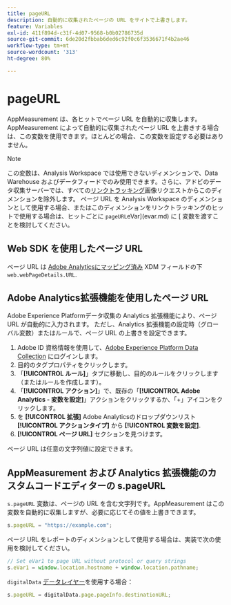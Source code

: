 ```yaml
---
title: pageURL
description: 自動的に収集されたページの URL をサイトで上書きします。
feature: Variables
exl-id: 411f894d-c31f-4d07-9568-b0b02786735d
source-git-commit: 6de20d2fbbab6ded6c92f0c6f3536671f4b2ae46
workflow-type: tm+mt
source-wordcount: '313'
ht-degree: 80%

---
```


# pageURL

AppMeasurement は、各ヒットでページ URL を自動的に収集します。AppMeasurement によって自動的に収集されたページ URL を上書きする場合は、この変数を使用できます。ほとんどの場合、この変数を設定する必要はありません。

>[!NOTE]
>
> この変数は、Analysis Workspace では使用できないディメンションで、Data Warehouse およびデータフィードでのみ使用できます。さらに、アドビのデータ収集サーバーでは、すべての[リンクトラッキング](/help/implement/vars/functions/tl-method.md)画像リクエストからこのディメンションを除外します。 ページ URL を Analysis Workspace のディメンションとして使用する場合、またはこのディメンションをリンクトラッキングのヒットで使用する場合は、ヒットごとに `pageURL`eVar](evar.md) に [ 変数を渡すことを検討してください。

## Web SDK を使用したページ URL

ページ URL は [Adobe Analyticsにマッピング済み](https://experienceleague.adobe.com/docs/analytics/implementation/aep-edge/variable-mapping.html?lang=ja) XDM フィールドの下 `web.webPageDetails.URL`.

## Adobe Analytics拡張機能を使用したページ URL

Adobe Experience Platformデータ収集の Analytics 拡張機能により、ページ URL が自動的に入力されます。 ただし、Analytics 拡張機能の設定時（グローバル変数）またはルールで、ページ URL の上書きを設定できます。

1. Adobe ID 資格情報を使用して、[Adobe Experience Platform Data Collection](https://experience.adobe.com/data-collection) にログインします。
2. 目的のタグプロパティをクリックします。
3. 「**[!UICONTROL ルール]**」タブに移動し、目的のルールをクリックします（またはルールを作成します）。
4. 「**[!UICONTROL アクション]**」で、既存の「**[!UICONTROL Adobe Analytics - 変数を設定]**」アクションをクリックするか、「+」アイコンをクリックします。
5. を **[!UICONTROL 拡張]** Adobe Analyticsのドロップダウンリスト **[!UICONTROL アクションタイプ]** から **[!UICONTROL 変数を設定]**.
6. **[!UICONTROL ページ URL]** セクションを見つけます。

ページ URL は任意の文字列値に設定できます。

## AppMeasurement および Analytics 拡張機能のカスタムコードエディターの s.pageURL

`s.pageURL` 変数は、ページの URL を含む文字列です。AppMeasurement はこの変数を自動的に収集しますが、必要に応じてその値を上書きできます。

```js
s.pageURL = "https://example.com";
```

ページ URL をレポートのディメンションとして使用する場合は、実装で次の使用を検討してください。

```js
// Set eVar1 to page URL without protocol or query strings
s.eVar1 = window.location.hostname + window.location.pathname;
```

`digitalData` [データレイヤー](../../prepare/data-layer.md)を使用する場合：

```js
s.pageURL = digitalData.page.pageInfo.destinationURL;
```

